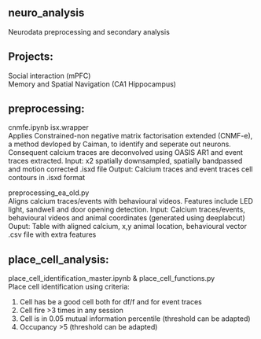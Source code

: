 ## neuro_analysis
Neurodata preprocessing and secondary analysis

## Projects:
Social interaction (mPFC)  
Memory and Spatial Navigation (CA1 Hippocampus)

## preprocessing: 
cnmfe.ipynb isx.wrapper  
Applies Constrained-non negative matrix factorisation extended (CNMF-e), a method devloped by Caiman, to identify and seperate out neurons.  Consequent calcium traces are deconvolved using OASIS AR1 and event traces extracted.
Input: x2 spatially downsampled, spatially bandpassed and motion corrected .isxd file
Output: Calcium traces and event traces cell contours in .isxd format

preprocessing_ea_old.py   
Aligns calcium traces/events with behavioural videos.  Features include LED light, sandwell and door opening detection.
Input: Calcium traces/events, behavioural videos and animal coordinates (generated using deeplabcut)
Ouput: Table with aligned calcium, x,y animal location, behavioural vector .csv file with extra features

## place_cell_analysis: 
place_cell_identification_master.ipynb & place_cell_functions.py   
Place cell identification using criteria:  
1. Cell has be a good cell both for df/f and for event traces  
2. Cell fire >3 times in any session  
3. Cell is in 0.05 mutual information percentile (threshold can be adapted)  
4. Occupancy >5 (threshold can be adapted)

